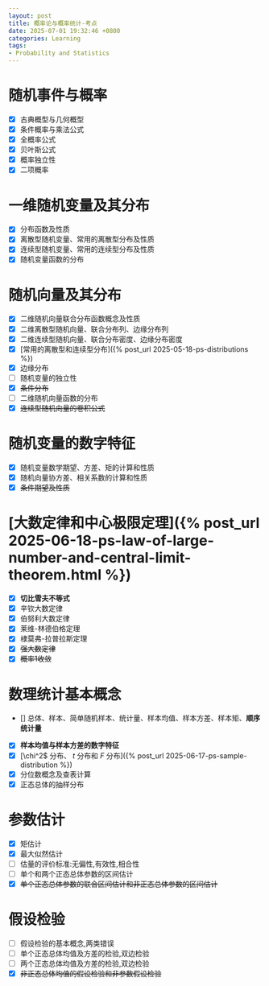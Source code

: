 ```yaml
---
layout: post
title: 概率论与概率统计-考点
date: 2025-07-01 19:32:46 +0800
categories: Learning
tags:
- Probability and Statistics
---
```

# 随机事件与概率

- [x] 古典概型与几何概型
- [x] 条件概率与乘法公式
- [x] 全概率公式
- [x] 贝叶斯公式
- [x] 概率独立性
- [x] 二项概率

# 一维随机变量及其分布

- [x] 分布函数及性质
- [x] 离散型随机变量、常用的离散型分布及性质
- [x] 连续型随机变量、常用的连续型分布及性质
- [x] 随机变量函数的分布

# 随机向量及其分布

- [x] 二维随机向量联合分布函数概念及性质
- [x] 二维离散型随机向量、联合分布列、边缘分布列
- [x] 二维连续型随机向量、联合分布密度、边缘分布密度
- [x] [常用的离散型和连续型分布]({% post_url 2025-05-18-ps-distributions %})
- [x] 边缘分布
- [ ] 随机变量的独立性
- [x] ~~条件分布~~
- [ ] 二维随机向量函数的分布
- [x] ~~连续型随机向量的卷积公式~~

# 随机变量的数字特征

- [x] 随机变量数学期望、方差、矩的计算和性质
- [x] 随机向量协方差、相关系数的计算和性质
- [x] ~~条件期望及性质~~

# [大数定律和中心极限定理]({% post_url 2025-06-18-ps-law-of-large-number-and-central-limit-theorem.html %})

- [x] **切比雪夫不等式**
- [x] 辛钦大数定律
- [x] 伯努利大数定律
- [x] 莱维-林德伯格定理
- [x] 棣莫弗-拉普拉斯定理
- [x] ~~强大数定律~~
- [x] ~~概率1收敛~~

# 数理统计基本概念

- [] 总体、样本、简单随机样本、统计量、样本均值、样本方差、样本矩、**顺序统计量**
- [x] **样本均值与样本方差的数字特征**
- [x] [\chi^2$ 分布、 $t$ 分布和 $F$ 分布]({% post_url 2025-06-17-ps-sample-distribution %})
- [x] 分位数概念及查表计算
- [x] 正态总体的抽样分布

# 参数估计

- [x] 矩估计
- [x] 最大似然估计
- [ ] 估量的评价标准:无偏性,有效性,相合性
- [ ] 单个和两个正态总体参数的区间估计
- [x] ~~单个正态总体参数的联合区间估计和非正态总体参数的区间估计~~

# 假设检验

- [ ] 假设检验的基本概念,两类错误
- [ ] 单个正态总体均值及方差的检验,双边检验
- [ ] 两个正态总体均值及方差的检验,双边检验
- [x] ~~非正态总体均值的假设检验和非参数假设检验~~